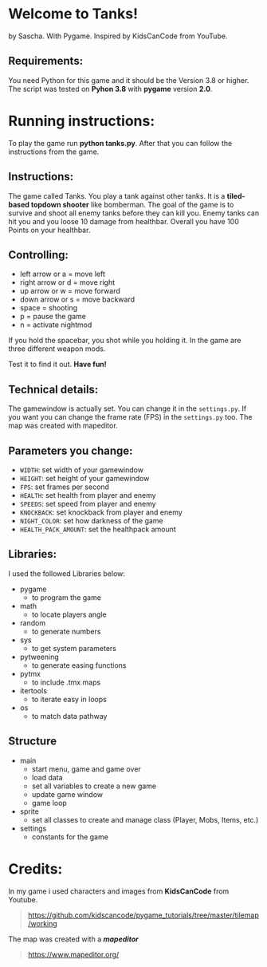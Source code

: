# Welcome to Tanks!

by Sascha. With Pygame. Inspired by KidsCanCode from YouTube.

## Requirements:

You need Python for this game and it should be the Version 3.8 or higher.
The script was tested on **Pyhon 3.8** with **pygame** version **2.0**.

# Running instructions:

To play the game run **python tanks.py**.
After that you can follow the instructions from the game.

## Instructions:

The game called Tanks. You play a tank against other tanks. It is a **tiled-based topdown shooter** like bomberman.
The goal of the game is to survive and shoot all enemy tanks before they can kill you.
Enemy tanks can hit you and you loose 10 damage from healthbar. Overall you have 100 Points on your healthbar.

## Controlling:

- left arrow or a = move left
- right arrow or d = move right
- up arrow or w = move forward
- down arrow or s = move backward
- space = shooting
- p = pause the game
- n = activate nightmod

If you hold the spacebar, you shot while you holding it.
In the game are three different weapon mods.

Test it to find it out.
**Have fun!**

## Technical details:

The gamewindow is actually set. You can change it in the `settings.py`.
If you want you can change the frame rate (FPS) in the `settings.py` too.
The map was created with mapeditor.

## Parameters you change:

- `WIDTH`: set width of your gamewindow
- `HEIGHT`: set height of your gamewindow
- `FPS`: set frames per second
- `HEALTH`: set health from player and enemy
- `SPEEDS`: set speed from player and enemy 
- `KNOCKBACK`: set knockback from player and enemy
- `NIGHT_COLOR`: set how darkness of the game
- `HEALTH_PACK_AMOUNT`: set the healthpack amount

## Libraries:

I used the followed Libraries below:

- pygame
  - to program the game
- math
  - to locate players angle
- random
  - to generate numbers
- sys
  - to get system parameters
- pytweening
  - to generate easing functions
- pytmx
  - to include .tmx maps
- itertools
  - to iterate easy in loops
- os
  - to match data pathway
    
## Structure

- main
  - start menu, game and game over
  - load data 
  - set all variables to create a new game 
  - update game window 
  - game loop
- sprite 
  - set all classes to create and manage class (Player, Mobs, Items, etc.)
- settings
  - constants for the game 

# Credits:

In my game i used characters and images from **KidsCanCode** from Youtube.
> https://github.com/kidscancode/pygame_tutorials/tree/master/tilemap/working

The map was created with a ***mapeditor***
> https://www.mapeditor.org/



